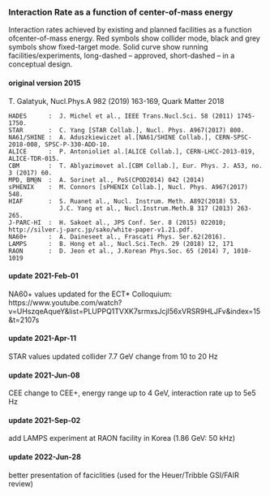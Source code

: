 
<h3>Interaction Rate as a function of center-of-mass energy</h3>

Interaction rates achieved by existing and planned facilities as a function ofcenter-of-mass energy. Red symbols show collider mode, black and grey symbols show fixed-target mode. Solid curve show running facilities/experiments, long-dashed – approved, short-dashed – in a conceptual design.

<h4> original version 2015 </h4>
T. Galatyuk, Nucl.Phys.A 982 (2019) 163-169, Quark Matter 2018

    HADES      :  J. Michel et al., IEEE Trans.Nucl.Sci. 58 (2011) 1745-1750.
    STAR       :  C. Yang [STAR Collab.], Nucl. Phys. A967(2017) 800.
    NA61/SHINE :  A. Aduszkiewiczet al.[NA61/SHINE Collab.], CERN-SPSC-2018-008, SPSC-P-330-ADD-10.
    ALICE      :  P. Antonioliet al.[ALICE Collab.], CERN-LHCC-2013-019, ALICE-TDR-015.
    CBM        :  T. Ablyazimovet al.[CBM Collab.], Eur. Phys. J. A53, no. 3 (2017) 60.
    MPD, BM@N  :  A. Sorinet al., PoS(CPOD2014) 042 (2014)
    sPHENIX    :  M. Connors [sPHENIX Collab.], Nucl. Phys. A967(2017) 548.
    HIAF       :  S. Ruanet al., Nucl. Instrum. Meth. A892(2018) 53.
                  J.C. Yang et al., Nucl.Instrum.Meth.B 317 (2013) 263-265.
    J-PARC-HI  :  H. Sakoet al., JPS Conf. Ser. 8 (2015) 022010; http://silver.j-parc.jp/sako/white-paper-v1.21.pdf.
    NA60+      :  A. Daineseet al., Frascati Phys. Ser.62(2016). 
    LAMPS      :  B. Hong et al., Nucl.Sci.Tech. 29 (2018) 12, 171
    RAON       :  D. Jeon et al., J.Korean Phys.Soc. 65 (2014) 7, 1010-1019 

<h4> update 2021-Feb-01 </h4>
    NA60+ values updated for the ECT* Colloquium: https://www.youtube.com/watch?v=UHszqeAqueY&list=PLUPPQ1TVXK7srmxsJcjl56xVRSR9HLJFv&index=15&t=2107s

<h4> update 2021-Apr-11 </h4>
    STAR values updated collider 7.7 GeV change from 10 to 20 Hz

<h4> update 2021-Jun-08 </h4>
    CEE change to CEE+, energy range up to 4 GeV, interaction rate up to 5e5 Hz

<h4> update 2021-Sep-02 </h4>
    add LAMPS experiment at RAON facility in Korea (1.86 GeV: 50 kHz)
    
<h4> update 2022-Jun-28 </h4>
    better presentation of faciclities (used for the Heuer/Tribble GSI/FAIR review)
    